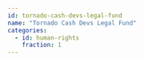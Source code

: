 ```yaml
---
id: tornado-cash-devs-legal-fund
name: "Tornado Cash Devs Legal Fund"
categories:
  - id: human-rights
    fraction: 1
--- 
```

